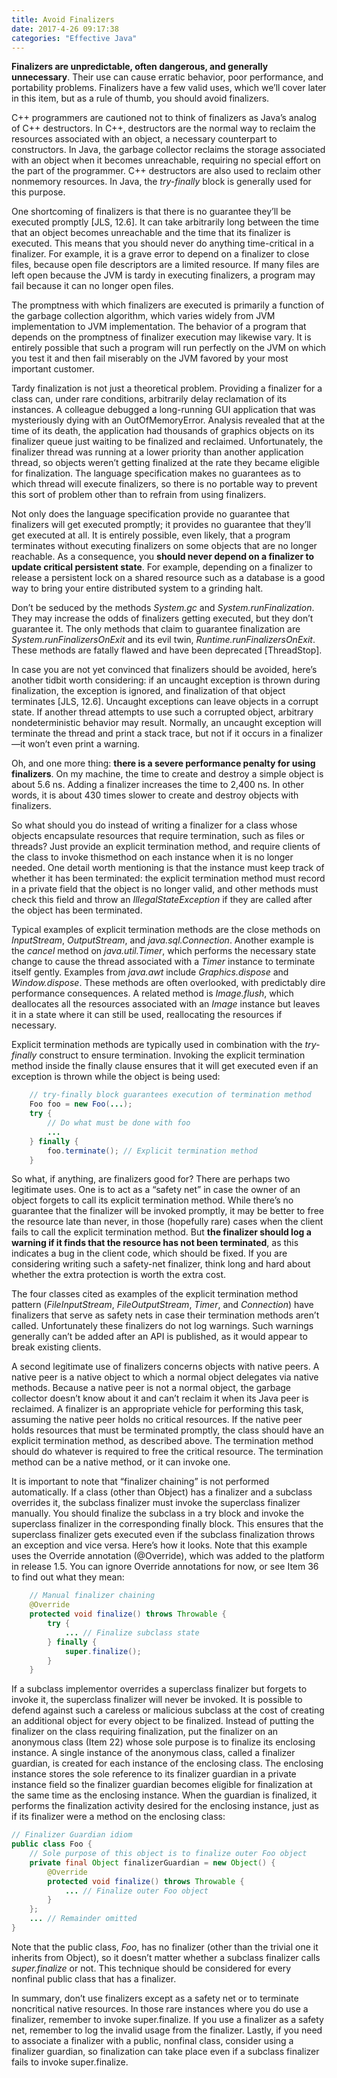 ```yaml
---
title: Avoid Finalizers
date: 2017-4-26 09:17:38
categories: "Effective Java"
---
```


**Finalizers are unpredictable, often dangerous, and generally unnecessary**. Their use can cause erratic behavior, poor performance, and portability problems. Finalizers have a few valid uses, which we’ll cover later in this item, but as a rule of thumb, you should avoid finalizers.

C++ programmers are cautioned not to think of finalizers as Java’s analog of C++ destructors. In C++, destructors are the normal way to reclaim the resources associated with an object, a necessary counterpart to constructors. In Java, the garbage collector reclaims the storage associated with an object when it becomes unreachable, requiring no special effort on the part of the programmer. C++ destructors are also used to reclaim other nonmemory resources. In Java, the _try-finally_ block is generally used for this purpose.

One shortcoming of finalizers is that there is no guarantee they’ll be executed promptly [JLS, 12.6]. It can take arbitrarily long between the time that an object becomes unreachable and the time that its finalizer is executed. This means that you should never do anything time-critical in a finalizer. For example, it is a grave error to depend on a finalizer to close files, because open file descriptors are a limited resource. If many files are left open because the JVM is tardy in executing finalizers, a program may fail because it can no longer open files.

The promptness with which finalizers are executed is primarily a function of the garbage collection algorithm, which varies widely from JVM implementation
to JVM implementation. The behavior of a program that depends on the promptness of finalizer execution may likewise vary. It is entirely possible that such a program will run perfectly on the JVM on which you test it and then fail miserably on the JVM favored by your most important customer.

<!--more-->

Tardy finalization is not just a theoretical problem. Providing a finalizer for a class can, under rare conditions, arbitrarily delay reclamation of its instances. A colleague debugged a long-running GUI application that was mysteriously dying with an OutOfMemoryError. Analysis revealed that at the time of its death, the application had thousands of graphics objects on its finalizer queue just waiting to be finalized and reclaimed. Unfortunately, the finalizer thread was running at a lower priority than another application thread, so objects weren’t getting finalized at the rate they became eligible for finalization. The language specification makes no guarantees as to which thread will execute finalizers, so there is no portable way to prevent this sort of problem other than to refrain from using finalizers.

Not only does the language specification provide no guarantee that finalizers will get executed promptly; it provides no guarantee that they’ll get executed at all. It is entirely possible, even likely, that a program terminates without executing finalizers on some objects that are no longer reachable. As a consequence, you **should never depend on a finalizer to update critical persistent state**. For example, depending on a finalizer to release a persistent lock on a shared resource such as a database is a good way to bring your entire distributed system to a grinding halt.

Don’t be seduced by the methods _System.gc_ and _System.runFinalization_. They may increase the odds of finalizers getting executed, but they don’t guarantee it. The only methods that claim to guarantee finalization are _System.runFinalizersOnExit_ and its evil twin, _Runtime.runFinalizersOnExit_. These
methods are fatally flawed and have been deprecated [ThreadStop].

In case you are not yet convinced that finalizers should be avoided, here’s another tidbit worth considering: if an uncaught exception is thrown during finalization, the exception is ignored, and finalization of that object terminates [JLS, 12.6]. Uncaught exceptions can leave objects in a corrupt state. If another thread attempts to use such a corrupted object, arbitrary nondeterministic behavior may result. Normally, an uncaught exception will terminate the thread and print a stack trace, but not if it occurs in a finalizer—it won’t even print a warning.

Oh, and one more thing: **there is a severe performance penalty for using finalizers**. On my machine, the time to create and destroy a simple object is about 5.6 ns. Adding a finalizer increases the time to 2,400 ns. In other words, it is about 430 times slower to create and destroy objects with finalizers.

So what should you do instead of writing a finalizer for a class whose objects encapsulate resources that require termination, such as files or threads? Just provide an explicit termination method, and require clients of the class to invoke thismethod on each instance when it is no longer needed. One detail worth mentioning is that the instance must keep track of whether it has been terminated: the explicit termination method must record in a private field that the object is no longer valid, and other methods must check this field and throw an _IllegalStateException_ if they are called after the object has been terminated.

Typical examples of explicit termination methods are the close methods on _InputStream_, _OutputStream_, and _java.sql.Connection_. Another example is
the _cancel_ method on _java.util.Timer_, which performs the necessary state change to cause the thread associated with a _Timer_ instance to terminate itself gently. Examples from _java.awt_ include _Graphics.dispose_ and _Window.dispose_. These methods are often overlooked, with predictably dire performance consequences. A related method is _Image.flush_, which deallocates all the resources associated with an _Image_ instance but leaves it in a state where it can still be used, reallocating the resources if necessary.

Explicit termination methods are typically used in combination with the _try-finally_ construct to ensure termination. Invoking the explicit termination
method inside the finally clause ensures that it will get executed even if an exception is thrown while the object is being used:

```java
    // try-finally block guarantees execution of termination method
    Foo foo = new Foo(...);
    try {
        // Do what must be done with foo
        ...
    } finally {
        foo.terminate(); // Explicit termination method
    }
```

So what, if anything, are finalizers good for? There are perhaps two legitimate uses. One is to act as a “safety net” in case the owner of an object forgets to call its explicit termination method. While there’s no guarantee that the finalizer will be invoked promptly, it may be better to free the resource late than never, in those (hopefully rare) cases when the client fails to call the explicit termination method. But **the finalizer should log a warning if it finds that the resource has not been terminated**, as this indicates a bug in the client code, which should be fixed. If you are considering writing such a safety-net finalizer, think long and hard about whether the extra protection is worth the extra cost.

The four classes cited as examples of the explicit termination method pattern (_FileInputStream_, _FileOutputStream_, _Timer_, and _Connection_) have finalizers that serve as safety nets in case their termination methods aren’t called. Unfortunately these finalizers do not log warnings. Such warnings generally can’t be added after an API is published, as it would appear to break existing clients.

A second legitimate use of finalizers concerns objects with native peers. A native peer is a native object to which a normal object delegates via native methods. Because a native peer is not a normal object, the garbage collector doesn’t know about it and can’t reclaim it when its Java peer is reclaimed. A finalizer is an appropriate vehicle for performing this task, assuming the native peer holds no critical resources. If the native peer holds resources that must be terminated promptly, the class should have an explicit termination method, as described above. The termination method should do whatever is required to free the critical resource. The termination method can be a native method, or it can invoke one.

It is important to note that “finalizer chaining” is not performed automatically. If a class (other than Object) has a finalizer and a subclass overrides it, the subclass finalizer must invoke the superclass finalizer manually. You should finalize the subclass in a try block and invoke the superclass finalizer in the corresponding finally block. This ensures that the superclass finalizer gets executed even if the subclass finalization throws an exception and vice versa. Here’s how it looks. Note that this example uses the Override annotation (@Override), which was added to the platform in release 1.5. You can ignore Override annotations for now, or see Item 36 to find out what they mean:

```java
    // Manual finalizer chaining
    @Override
    protected void finalize() throws Throwable {
        try {
            ... // Finalize subclass state
        } finally {
            super.finalize();
        }
    }
```

If a subclass implementor overrides a superclass finalizer but forgets to invoke it, the superclass finalizer will never be invoked. It is possible to defend against such a careless or malicious subclass at the cost of creating an additional object for every object to be finalized. Instead of putting the finalizer on the class requiring finalization, put the finalizer on an anonymous class (Item 22) whose sole purpose is to finalize its enclosing instance. A single instance of the anonymous class, called a finalizer guardian, is created for each instance of the enclosing class. The enclosing instance stores the sole reference to its finalizer guardian in a private instance field so the finalizer guardian becomes eligible for finalization at the same time as the enclosing instance. When the guardian is finalized, it performs the finalization activity desired for the enclosing instance, just as if its finalizer were a method on the enclosing class:

```java
// Finalizer Guardian idiom
public class Foo {
    // Sole purpose of this object is to finalize outer Foo object
    private final Object finalizerGuardian = new Object() {
        @Override
        protected void finalize() throws Throwable {
            ... // Finalize outer Foo object
        }
    };
    ... // Remainder omitted
}
```

Note that the public class, _Foo_, has no finalizer (other than the trivial one it inherits from Object), so it doesn’t matter whether a subclass finalizer calls _super.finalize_ or not. This technique should be considered for every nonfinal public class that has a finalizer.

In summary, don’t use finalizers except as a safety net or to terminate noncritical native resources. In those rare instances where you do use a finalizer,
remember to invoke super.finalize. If you use a finalizer as a safety net, remember to log the invalid usage from the finalizer. Lastly, if you need to associate a finalizer with a public, nonfinal class, consider using a finalizer guardian, so finalization can take place even if a subclass finalizer fails to invoke super.finalize.
